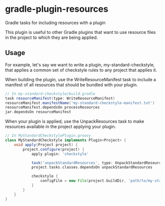 # gradle-plugin-resources
Gradle tasks for including resources with a plugin

This plugin is useful to other Gradle plugins that want to use resource files in the
project to which they are being applied.

## Usage
For example, let's say we want to write a plugin, my-standard-checkstyle, that
applies a common set of checkstyle rules to any project that applies it.

When building the plugin, use the WriteResourceManifest task to include a manifest of
all resources that should be bundled with your plugin.

```groovy
// In my-standard-checkstyle/build.gradle
task resourceManifest(type: WriteResourceManifest)
resourceManifest.manifestName('my-standard-checkstyle-manifest.txt')
resourceManifest.dependsOn processResources
jar.dependsOn resourceManifest
```

When your plugin is applied, use the UnpackResources task to make resources available
in the project applying your plugin.

```groovy
// In MyStandardCheckstylePlugin.groovy
class MyStandardCheckstyle implements Plugin<Project> {
    void apply(Project project) {
        project.configure(project) {
            apply plugin: 'checkstyle'

            task('unpackStandardResources', type: UnpackStandardResources)
            project.tasks.classes.dependsOn unpackStandardResources

            checkstyle {
                configFile = new File(project.buildDir, 'path/to/my-standard-checkstyle.xml')
            }
        }
    }
}
```